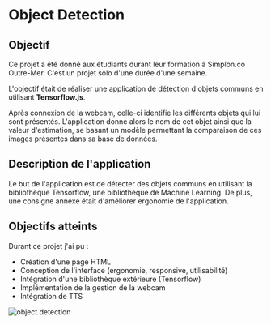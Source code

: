 # Object Detection



## Objectif



Ce projet a été donné aux étudiants durant leur formation à Simplon.co Outre-Mer. C'est un projet solo d'une durée d'une semaine.



L'objectif était de réaliser une application de détection d'objets communs en utilisant **Tensorflow.js**.



Après connexion de la webcam, celle-ci identifie les différents objets qui lui sont présentés. L'application donne alors le nom de cet objet ainsi que la valeur d'estimation, se basant un modèle permettant la comparaison de ces images présentes dans sa base de données.



## Description de l'application



Le but de l'application est de détecter des objets communs en utilisant la bibliothèque Tensorflow, une bibliothèque de Machine Learning. De plus, une consigne annexe était d'améliorer ergonomie de l'application.



## Objectifs atteints



Durant ce projet j'ai pu :

- Création d'une page HTML
- Conception de l'interface (ergonomie, responsive, utilisabilité)
- Intégration d'une bibliothèque extérieure (Tensorflow)
- Implémentation de la gestion de la webcam
- Intégration de TTS



![object detection](Capture_object-detection.png)
